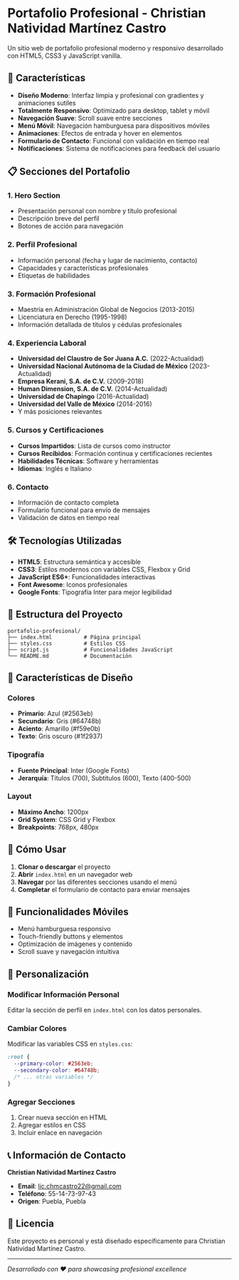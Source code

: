 # Portafolio Profesional - Christian Natividad Martínez Castro

Un sitio web de portafolio profesional moderno y responsivo desarrollado con HTML5, CSS3 y JavaScript vanilla.

## 🚀 Características

- **Diseño Moderno**: Interfaz limpia y profesional con gradientes y animaciones sutiles
- **Totalmente Responsivo**: Optimizado para desktop, tablet y móvil
- **Navegación Suave**: Scroll suave entre secciones
- **Menú Móvil**: Navegación hamburguesa para dispositivos móviles
- **Animaciones**: Efectos de entrada y hover en elementos
- **Formulario de Contacto**: Funcional con validación en tiempo real
- **Notificaciones**: Sistema de notificaciones para feedback del usuario

## 📋 Secciones del Portafolio

### 1. Hero Section

- Presentación personal con nombre y título profesional
- Descripción breve del perfil
- Botones de acción para navegación

### 2. Perfil Profesional

- Información personal (fecha y lugar de nacimiento, contacto)
- Capacidades y características profesionales
- Etiquetas de habilidades

### 3. Formación Profesional

- Maestría en Administración Global de Negocios (2013-2015)
- Licenciatura en Derecho (1995-1998)
- Información detallada de títulos y cédulas profesionales

### 4. Experiencia Laboral

- **Universidad del Claustro de Sor Juana A.C.** (2022-Actualidad)
- **Universidad Nacional Autónoma de la Ciudad de México** (2023-Actualidad)
- **Empresa Kerani, S.A. de C.V.** (2009-2018)
- **Human Dimension, S.A. de C.V.** (2014-Actualidad)
- **Universidad de Chapingo** (2016-Actualidad)
- **Universidad del Valle de México** (2014-2016)
- Y más posiciones relevantes

### 5. Cursos y Certificaciones

- **Cursos Impartidos**: Lista de cursos como instructor
- **Cursos Recibidos**: Formación continua y certificaciones recientes
- **Habilidades Técnicas**: Software y herramientas
- **Idiomas**: Inglés e Italiano

### 6. Contacto

- Información de contacto completa
- Formulario funcional para envío de mensajes
- Validación de datos en tiempo real

## 🛠️ Tecnologías Utilizadas

- **HTML5**: Estructura semántica y accesible
- **CSS3**: Estilos modernos con variables CSS, Flexbox y Grid
- **JavaScript ES6+**: Funcionalidades interactivas
- **Font Awesome**: Iconos profesionales
- **Google Fonts**: Tipografía Inter para mejor legibilidad

## 📁 Estructura del Proyecto

```
portafolio-profesional/
├── index.html          # Página principal
├── styles.css          # Estilos CSS
├── script.js           # Funcionalidades JavaScript
└── README.md           # Documentación
```

## 🎨 Características de Diseño

### Colores

- **Primario**: Azul (#2563eb)
- **Secundario**: Gris (#64748b)
- **Aciento**: Amarillo (#f59e0b)
- **Texto**: Gris oscuro (#1f2937)

### Tipografía

- **Fuente Principal**: Inter (Google Fonts)
- **Jerarquía**: Títulos (700), Subtítulos (600), Texto (400-500)

### Layout

- **Máximo Ancho**: 1200px
- **Grid System**: CSS Grid y Flexbox
- **Breakpoints**: 768px, 480px

## 🚀 Cómo Usar

1. **Clonar o descargar** el proyecto
2. **Abrir** `index.html` en un navegador web
3. **Navegar** por las diferentes secciones usando el menú
4. **Completar** el formulario de contacto para enviar mensajes

## 📱 Funcionalidades Móviles

- Menú hamburguesa responsivo
- Touch-friendly buttons y elementos
- Optimización de imágenes y contenido
- Scroll suave y navegación intuitiva

## 🔧 Personalización

### Modificar Información Personal

Editar la sección de perfil en `index.html` con los datos personales.

### Cambiar Colores

Modificar las variables CSS en `styles.css`:

```css
:root {
  --primary-color: #2563eb;
  --secondary-color: #64748b;
  /* ... otras variables */
}
```

### Agregar Secciones

1. Crear nueva sección en HTML
2. Agregar estilos en CSS
3. Incluir enlace en navegación

## 📞 Información de Contacto

**Christian Natividad Martínez Castro**

- **Email**: lic.chmcastro22@gmail.com
- **Teléfono**: 55-14-73-97-43
- **Origen**: Puebla, Puebla

## 📄 Licencia

Este proyecto es personal y está diseñado específicamente para Christian Natividad Martínez Castro.

---

_Desarrollado con ❤️ para showcasing profesional excellence_
